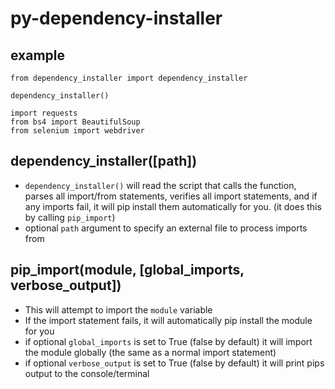 # py-dependency-installer

## example
```
from dependency_installer import dependency_installer

dependency_installer() 

import requests
from bs4 import BeautifulSoup
from selenium import webdriver
```

## dependency_installer([path])
* `dependency_installer()` will read the script that calls the function, parses all import/from statements, verifies all import statements, and if any imports fail, it will pip install them automatically for you. (it does this by calling `pip_import`)
* optional `path` argument to specify an external file to process imports from

## pip_import(module, [global_imports, verbose_output])
* This will attempt to import the `module` variable
* If the import statement fails, it will automatically pip install the module for you
* if optional `global_imports` is set to True (false by default) it will import the module globally (the same as a normal import statement)
* if optional `verbose_output` is set to True (false by default) it will print pips output to the console/terminal
